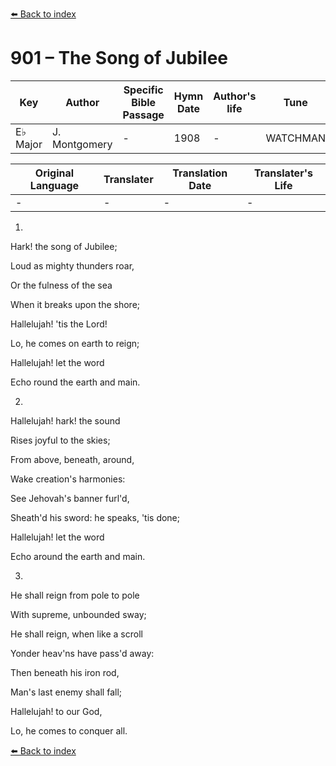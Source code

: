 [⬅️ Back to index](../README.md)

# 901 – The Song of Jubilee

Key | Author   | Specific Bible Passage     |Hymn Date |Author's life |Tune |Metrical Pattern   |Composer/Source
-- | --------- | ---------------------------|----------|--------------|-----|-------------------|-------------  
E♭ Major |J. Montgomery |- |1908 |- |WATCHMAN |- |L. Mason

Original Language | Translater | Translation Date   | Translater's Life  
----------------- | --------- | --------------------|-------------     
\- |- |- |-




1.

Hark!  the song of Jubilee;

Loud as mighty thunders roar,

Or the fulness of the sea

When it breaks upon the shore;

Hallelujah!  'tis the Lord!

Lo, he comes on earth to reign;

Hallelujah!  let the word

Echo round the earth and main.



2.

Hallelujah!  hark!  the sound

Rises joyful to the skies;

From above, beneath, around,

Wake creation's harmonies:

See Jehovah's banner furl'd,

Sheath'd his sword:  he speaks, 'tis done;

Hallelujah!  let the word

Echo around the earth and main.



3.

He shall reign from pole to pole

With supreme, unbounded sway;

He shall reign, when like a scroll

Yonder heav'ns have pass'd away:

Then beneath his iron rod,

Man's last enemy shall fall;

Hallelujah!  to our God,

Lo, he comes to conquer all.

[⬅️ Back to index](../README.md)
